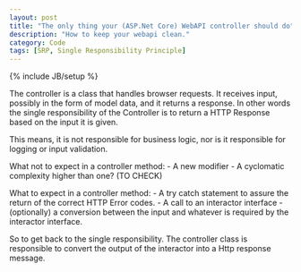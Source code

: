 ```yaml
---
layout: post
title: "The only thing your (ASP.Net Core) WebAPI controller should do"
description: "How to keep your webapi clean."
category: Code
tags: [SRP, Single Responsibility Principle]
---
```

{% include JB/setup %}

The controller is a class that handles browser requests. It receives input, possibly in the form of model data, and it returns a response. In other words the single responsibility of the Controller is to return a HTTP Response based on the input it is given.

This means, it is not responsible for business logic, nor is it responsible for logging or input validation. 

What not to expect in a controller method:
	- A new modifier
	- A cyclomatic complexity higher than one? (TO CHECK)

What to expect in a controller method:
	- A try catch statement to assure the return of the correct HTTP Error codes.
	- A call to an interactor interface
	- (optionally) a conversion between the input and whatever is required by the interactor interface.

So to get back to the single responsibility. The controller class is responsible to convert the output of the interactor into a Http response message.
